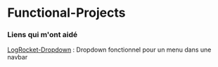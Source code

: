 # Functional-Projects

### Liens qui m'ont aidé

[LogRocket-Dropdown](https://blog.logrocket.com/how-create-multilevel-dropdown-menu-react/#multilevel-menu-vs-megamenu) : Dropdown fonctionnel pour un menu dans une navbar
